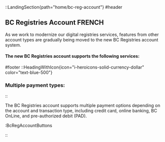 ::LandingSection{path="home/bc-reg-account"}
#header
## BC Registries Account FRENCH

As we work to modernize our digital registries services, features from other account types are gradually being moved to the new BC Registries account system.

#### The new BC Registries account supports the following services:

#footer
::HeadingWithIcon{icon="i-heroicons-solid-currency-dollar" color="text-blue-500"}
### Multiple payment types:
::

The BC Registries account supports multiple payment options depending on the account and transaction type, including credit card, online banking, BC OnLine, and pre-authorized debit (PAD).

:BcRegAccountButtons

::